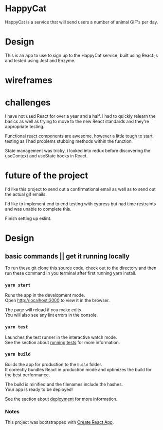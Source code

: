 # HappyCat

HappyCat is a service that will send users a number of animal GIF's per day.

# Design

This is an app to use to sign up to the HappyCat service, built using React.js and tested using Jest and Enzyme.

# wireframes

# challenges

I have not used React for over a year and a half. I had to quickly relearn the basics as well as trying to move to the new React standards and they're appropriate testing.

Functional react components are awesome, however a little tough to start testing as I had problems stubbing methods within the function.

State management was tricky, i looked into redux before discovering the useContext and useState hooks in React.

# future of the project

I'd like this project to send out a confirmational email as well as to send out the actual gif emails.

I'd like to implement end to end testing with cypress but had time restraints and was unable to complete this.

Finish setting up eslint.

# Design

## basic commands || get it running locally

To run these git clone this source code, check out to the directory and then run these command in you terminal after first running
yarn install.

### `yarn start`

Runs the app in the development mode.<br />
Open [http://localhost:3000](http://localhost:3000) to view it in the browser.

The page will reload if you make edits.<br />
You will also see any lint errors in the console.

### `yarn test`

Launches the test runner in the interactive watch mode.<br />
See the section about [running tests](https://facebook.github.io/create-react-app/docs/running-tests) for more information.

### `yarn build`

Builds the app for production to the `build` folder.<br />
It correctly bundles React in production mode and optimizes the build for the best performance.

The build is minified and the filenames include the hashes.<br />
Your app is ready to be deployed!

See the section about [deployment](https://facebook.github.io/create-react-app/docs/deployment) for more information.

<!-- ### Code Splitting

This section has moved here: https://facebook.github.io/create-react-app/docs/code-splitting

### Analyzing the Bundle Size

This section has moved here: https://facebook.github.io/create-react-app/docs/analyzing-the-bundle-size

### Making a Progressive Web App

This section has moved here: https://facebook.github.io/create-react-app/docs/making-a-progressive-web-app -->

### Notes

This project was bootstrapped with [Create React App](https://github.com/facebook/create-react-app).
